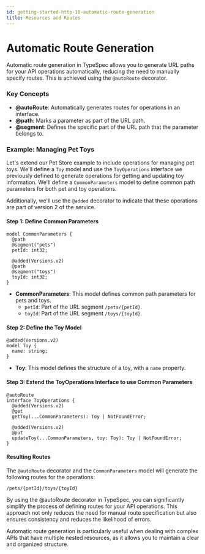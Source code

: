 ```yaml
---
id: getting-started-http-10-automatic-route-generation
title: Resources and Routes
---
```


# Automatic Route Generation

Automatic route generation in TypeSpec allows you to generate URL paths for your API operations automatically, reducing the need to manually specify routes. This is achieved using the `@autoRoute` decorator.

### Key Concepts

- **@autoRoute**: Automatically generates routes for operations in an interface.
- **@path**: Marks a parameter as part of the URL path.
- **@segment**: Defines the specific part of the URL path that the parameter belongs to.

### Example: Managing Pet Toys

Let's extend our Pet Store example to include operations for managing pet toys. We'll define a `Toy` model and use the `ToyOperations` interface we previously defined to generate operations for getting and updating toy information. We'll define a `CommonParameters` model to define common path parameters for both pet and toy operations.

Additionally, we'll use the `@added` decorator to indicate that these operations are part of version 2 of the service.

#### Step 1: Define Common Parameters

```typespec
model CommonParameters {
  @path
  @segment("pets")
  petId: int32;

  @added(Versions.v2)
  @path
  @segment("toys")
  toyId: int32;
}
```

- **CommonParameters**: This model defines common path parameters for pets and toys.
  - `petId`: Part of the URL segment `/pets/{petId}`.
  - `toyId`: Part of the URL segment `/toys/{toyId}`.

#### Step 2: Define the Toy Model

```typespec
@added(Versions.v2)
model Toy {
  name: string;
}
```

- **Toy**: This model defines the structure of a toy, with a `name` property.

#### Step 3: Extend the ToyOperations Interface to use Common Parameters

```typespec
@autoRoute
interface ToyOperations {
  @added(Versions.v2)
  @get
  getToy(...CommonParameters): Toy | NotFoundError;

  @added(Versions.v2)
  @put
  updateToy(...CommonParameters, toy: Toy): Toy | NotFoundError;
}
```

#### Resulting Routes

The `@autoRoute` decorator and the `CommonParameters` model will generate the following routes for the operations:

```text
/pets/{petId}/toys/{toyId}
```

By using the @autoRoute decorator in TypeSpec, you can significantly simplify the process of defining routes for your API operations. This approach not only reduces the need for manual route specification but also ensures consistency and reduces the likelihood of errors.

Automatic route generation is particularly useful when dealing with complex APIs that have multiple nested resources, as it allows you to maintain a clear and organized structure.
